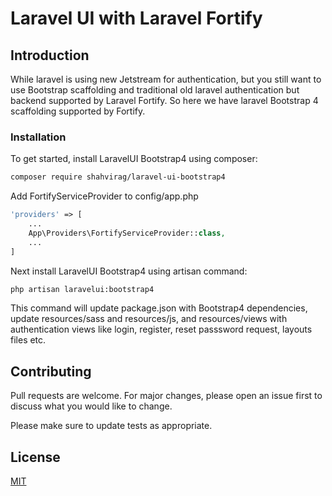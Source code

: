 # Laravel UI with Laravel Fortify

## Introduction

While laravel is using new Jetstream for authentication, but you still want to use Bootstrap scaffolding and traditional old laravel authentication but backend supported by Laravel Fortify. So here we have laravel Bootstrap 4 scaffolding supported by Fortify.

### Installation

To get started, install LaravelUI Bootstrap4 using composer:

```bash
composer require shahvirag/laravel-ui-bootstrap4
```

Add FortifyServiceProvider to config/app.php

```php
'providers' => [
    ...
    App\Providers\FortifyServiceProvider::class,
    ...
]
```

Next install LaravelUI Bootstrap4 using artisan command:

```bash
php artisan laravelui:bootstrap4
```

This command will update package.json with Bootstrap4 dependencies, update resources/sass and resources/js, and resources/views with authentication views like login, register, reset passsword request, layouts files etc.

## Contributing

Pull requests are welcome. For major changes, please open an issue first to discuss what you would like to change.

Please make sure to update tests as appropriate.

## License

[MIT](https://choosealicense.com/licenses/mit/)
